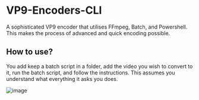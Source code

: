 # VP9-Encoders-CLI
A sophisticated VP9 encoder that utilises FFmpeg, Batch, and Powershell. This makes the process of advanced and quick encoding possible.


## How to use?
You add keep a batch script in a folder, add the video you wish to convert to it, run the batch script, and follow the instructions. This assumes you understand what everything it asks you does.

![image](https://github.com/Knewest/VP9-Encoders-CLI/assets/94736474/0bab0607-4283-4980-91ff-9ecbe02d5162)
